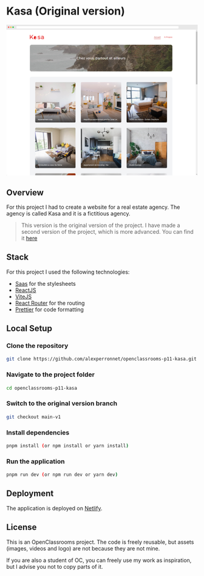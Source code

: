 # Kasa (Original version)

![Preview](doc/preview.png)

## Overview

For this project I had to create a website for a real estate agency. The agency is called Kasa and it is a fictitious agency.

> This version is the original version of the project. I have made a second version of the project, which is more advanced. You can find it [here](https://github.com/alexperronnet/openclassrooms-p11-kasa)

## Stack

For this project I used the following technologies:

- [Saas](https://sass-lang.com/) for the stylesheets
- [ReactJS](https://reactjs.org/)
- [ViteJS](https://vitejs.dev/)
- [React Router](https://reactrouter.com/) for the routing
- [Prettier](https://prettier.io/) for code formatting

## Local Setup

### Clone the repository

```bash
git clone https://github.com/alexperronnet/openclassrooms-p11-kasa.git
```

### Navigate to the project folder

```bash
cd openclassrooms-p11-kasa
```

### Switch to the original version branch

```bash
git checkout main-v1
```

### Install dependencies

```bash
pnpm install (or npm install or yarn install)
```

### Run the application

```bash
pnpm run dev (or npm run dev or yarn dev)
```

## Deployment

The application is deployed on [Netlify](https://www.netlify.com/).

## License

This is an OpenClassrooms project. The code is freely reusable, but assets (images, videos and logo) are not because they are not mine.

If you are also a student of OC, you can freely use my work as inspiration, but I advise you not to copy parts of it.
